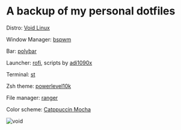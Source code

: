 # A backup of my personal dotfiles

Distro: [Void Linux](https://voidlinux.org/)

Window Manager: [bspwm](https://github.com/baskerville/bspwm)

Bar: [polybar](https://polybar.github.io/)

Launcher: [rofi](https://github.com/davatorium/rofi), scripts by [adi1090x](https://github.com/adi1090x/rofi)

Terminal: [st](https://st.suckless.org/)

Zsh theme: [powerlevel10k](https://github.com/romkatv/powerlevel10k)

File manager: [ranger](https://github.com/ranger/ranger)

Color scheme: [Catppuccin Mocha](https://github.com/catppuccin/catppuccin)

![void](https://user-images.githubusercontent.com/125738354/221920414-4c1f4194-677b-4bb0-8a7a-01c77a644664.png)
